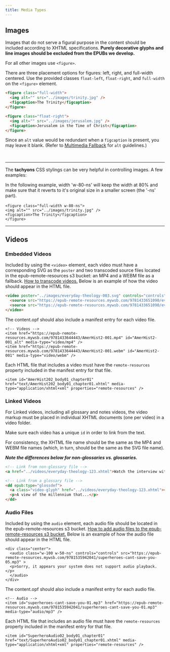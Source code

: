 ```yaml
---
title: Media Types
---
```

## Images

Images that do not serve a figural purpose in the content should be included according to XHTML specifications. **Purely decorative glyphs and line images should be excluded from the EPUBs we develop.**

For all other images use `<figure>`.

There are three placement options for figures: left, right, and full-width centered. Use the provided classes `float-left`, `float-right`, and `full-width` on the `<figure>` element.

```html
<figure class="full-width">
  <img alt="" src="../images/trinity.jpg" />
  <figcaption>The Trinity</figcaption>
</figure>

<figure class="float-right">
  <img alt="" src="../images/jerusalem.jpg" />
  <figcaption>Jerusalem in the Time of Christ</figcaption>
</figure>
```

Since an `alt` value would be redundant when a `figcaption` is present, you may leave it blank. (Refer to [Multimedia Fallback](html_style.html#Multimedia-Fallback) for `alt` guidelines.)

<br />

~~<hr />~~

The **tachyons** CSS stylings can be very helpful in controlling images. A few examples:

In the following example, width 'w-80-ns' will keep the width at 80% and make sure that it reverts to it's original size in a smaller screen (the '-ns' part). \
\
`<figure class="full-width w-80-ns">`\
`<img alt="" src="../images/trinity.jpg" />`\
`<figcaption>The Trinity</figcaption>`\
`</figure>`

<hr />

## Videos

### Embedded Videos

Included by using the `<video>` element, each video must have a corresponding SVG as the `poster` and two transcoded source files located in the epub-remote-resources s3 bucket: an MP4 and a WEBM file as a fallback. [How to transcode videos.](https://docs.google.com/document/d/1XziFW_5nUWsNkPK7hblfeaXe1MDCpfRRuyPP-EmyoM0/edit) Below is an example of how the video should appear in the HTML file.

```html
<video poster="../images/everyday-theology-003.svg" controls="controls" preload="none">
  <source src="https://epub-remote-resources.mywsb.com/9781433651090/everyday-theology-003.mp4" type="video/mp4" />
  <source src="https://epub-remote-resources.mywsb.com/9781433651090/everyday-theology-003.webm" type="video/webm" />
</video>
```

The content.opf should also include a manifest entry for each video file.

```
<!-- Videos -->
<item href="https://epub-remote-resources.mywsb.com/9781433644443/AmerHist2-001.mp4" id="AmerHist2-001_alt" media-type="video/mp4" />
<item href="https://epub-remote-resources.mywsb.com/9781433644443/AmerHist2-001.webm" id="AmerHist2-001" media-type="video/webm" />
```

Each HTML file that includes a video must have the `remote-resources` property included in the manifest entry for that file.

```
<item id="AmerHist202_body01_chapter01" href="text/AmerHist202_body01_chapter01.xhtml" media-type="application/xhtml+xml" properties="remote-resources" />
```

### Linked Videos

For Linked videos, including all glossary and notes videos, the video markup must be placed in individual XHTML documents (one per video) in a video folder.

Make sure each video has a unique `id` in order to link from the text.

For consistency, the XHTML file name should be the same as the MP4 and WEBM file names (which, in turn, should be the same as the SVG file name).

**_Note the differences below for non-glossaries vs. glossaries._**

```html
<!-- Link from non-glossary file -->
<a href="../videos/everyday-theology-123.xhtml">Watch the interview with Soandso.</a>

<!-- Link from a glossary file -->
<dd epub:type="glossdef">
  <a class="video-glyph" href="../videos/everyday-theology-123.xhtml"></a>
  <p>A view of the millennium that...</p>
</dd>
```

### Audio Files

Included by using the `audio` element, each audio file should be located in the epub-remote-resources s3 bucket. [How to add audio files to the epub-remote-resources s3 bucket.](https://docs.google.com/document/d/1SFj9rJviWlo_Kxdk25TOaQnNKbr7373OC4r_iukFIKU/edit) Below is an example of how the audio file should appear in the HTML file.

```
<div class="center">
  <audio class="w-100 w-50-ns" controls="controls" src="https://epub-remote-resources.mywsb.com/9781535942041/superheroes-cant-save-you-05.mp3" >
  <p>Sorry, it appears your system does not support audio playback.</p>
  </audio>
</div>
```

The content.opf should also include a manifest entry for each audio file.

```
<!-- Audio -->
<item id="superheroes-cant-save-you-01.mp3" href="https://epub-remote-resources.mywsb.com/9781535942041/superheroes-cant-save-you-01.mp3" media-type="audio/mp3" />
```

Each HTML file that includes an audio file must have the `remote-resources` property included in the manifest entry for that file.

```
<item id="SuperheroAudio02_body01_chapter01" href="text/SuperheroAudio02_body01_chapter01.xhtml" media-type="application/xhtml+xml" properties="remote-resources" />
```
